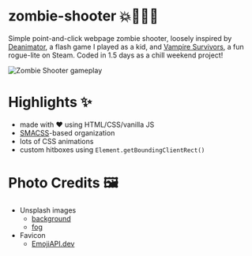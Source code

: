 # zombie-shooter 💥🧟‍♂️🔫

Simple point-and-click webpage zombie shooter, loosely inspired by [Deanimator](https://www.newgrounds.com/portal/view/237765), a flash game I played as a kid, and [Vampire Survivors](https://store.steampowered.com/app/1794680/Vampire_Survivors/), a fun rogue-lite on Steam. Coded in 1.5 days as a chill weekend project!

![Zombie Shooter gameplay](https://github.com/chris-p-schneider/zombie-shooter/blob/img/zombie-shooter-gameplay.gif)

# Highlights ✨
* made with ♥ using HTML/CSS/vanilla JS
* [SMACSS](http://smacss.com/book/categorizing/)-based organization
* lots of CSS animations
* custom hitboxes using `Element.getBoundingClientRect()`

# Photo Credits 🖼
* Unsplash images
	- [background](https://unsplash.com/photos/OG8L9s1bYKc)
	- [fog](https://unsplash.com/photos/PS9eBTGbg70)
* Favicon
	- [EmojiAPI.dev](https://emojiapi.dev/)